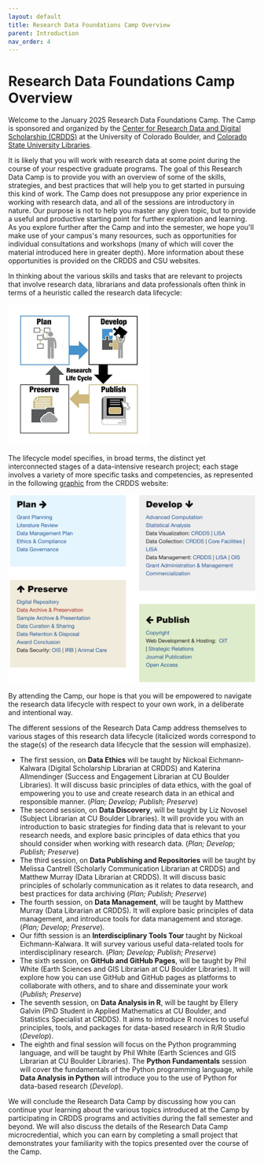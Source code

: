 ```yaml
---
layout: default
title: Research Data Foundations Camp Overview
parent: Introduction
nav_order: 4
---
```

# Research Data Foundations Camp Overview

Welcome to the January 2025 Research Data Foundations Camp. The Camp is sponsored and organized by the [Center for Research Data and Digital Scholarship (CRDDS)](https://www.colorado.edu/crdds/) at the University of Colorado Boulder, and [Colorado State University Libraries](https://lib.colostate.edu).

It is likely that you will work with research data at some point during the course of your respective graduate programs. The goal of this Research Data Camp is to provide you with an overview of some of the skills, strategies, and best practices that will help you to get started in pursuing this kind of work. The Camp does not presuppose any prior experience in working with research data, and all of the sessions are introductory in nature. Our purpose is not to help you master any given topic, but to provide a useful and productive starting point for further exploration and learning. As you explore further after the Camp and into the semester, we hope you'll make use of your campus's many resources, such as opportunities for individual consultations and workshops (many of which will cover the material introduced here in greater depth). More information about these opportunities is provided on the CRDDS and CSU websites.

In thinking about the various skills and tasks that are relevant to projects that involve research data, librarians and data professionals often think in terms of a heuristic called the research data lifecycle:

![Research Lifecycle](research_lifecycle.png)

The lifecycle model specifies, in broad terms, the distinct yet interconnected stages of a data-intensive research project; each stage involves a variety of more specific tasks and competencies, as represented in the following [graphic](https://www.colorado.edu/crdds/what-we-do/research-lifecycle) from the CRDDS website:

![Research Lifecycle Tasks](research_lifecycle_tasks.png)

By attending the Camp, our hope is that you will be empowered to navigate the research data lifecycle with respect to your own work, in a deliberate and intentional way.

The different sessions of the Research Data Camp address themselves to various stages of this research data lifecycle (italicized words correspond to the stage(s) of the research data lifecycle that the session will emphasize).

* The first session, on **Data Ethics** will be taught by Nickoal Eichmann-Kalwara (Digital Scholarship Librarian at CRDDS) and Katerina Allmendinger (Success and Engagement Librarian at CU Boulder Libraries). It will discuss basic principles of data ethics, with the goal of empowering you to use and create research data in an ethical and responsible manner. (*Plan; Develop; Publish; Preserve*)
* The second session, on **Data Discovery**, will be taught by Liz Novosel (Subject Librarian at CU Boulder Libraries). It will provide you with an introduction to basic strategies for finding data that is relevant to your research needs, and explore basic principles of data ethics that you should consider when working with research data. (*Plan; Develop; Publish; Preserve*)
* The third session, on **Data Publishing and Repositories** will be taught by Melissa Cantrell (Scholarly Communication Librarian at CRDDS) and Matthew Murray (Data Librarian at CRDDS). It will discuss basic principles of scholarly communication as it relates to data research, and best practices for data archiving (*Plan; Publish; Preserve*)
* The fourth session, on **Data Management**, will be taught by Matthew Murray (Data Librarian at CRDDS). It will explore basic principles of data management, and introduce tools for data management and storage. (*Plan; Develop; Preserve*). 
* Our fifth session is an **Interdisciplinary Tools Tour** taught by Nickoal Eichmann-Kalwara. It will survey various useful data-related tools for interdisciplinary research.  (*Plan; Develop; Publish; Preserve*)
* The sixth session, on **GitHub and GitHub Pages**, will be taught by Phil White (Earth Sciences and GIS Librarian at CU Boulder Libraries). It will explore how you can use GitHub and GitHub pages as platforms to collaborate with others, and to share and disseminate your work (*Publish; Preserve*)
* The seventh session, on **Data Analysis in R**, will be taught by Ellery Galvin (PhD Student in Applied Mathematics at CU Boulder, and Statistics Specialist at CRDDS). It aims to introduce R novices to useful principles, tools, and packages for data-based research in R/R Studio (*Develop*).
* The eighth and final session will focus on the Python programming language, and will be taught by Phil White (Earth Sciences and GIS Librarian at CU Boulder Libraries). The **Python Fundamentals** session will cover the fundamentals of the Python programming language, while **Data Analysis in Python** will introduce you to the use of Python for data-based research (*Develop*). 

We will conclude the Research Data Camp by discussing how you can continue your learning about the various topics introduced at the Camp by participating in CRDDS programs and activities during the fall semester and beyond. We will also discuss the details of the Research Data Camp microcredential, which you can earn by completing a small project that demonstrates your familiarity with the topics presented over the course of the Camp. 
